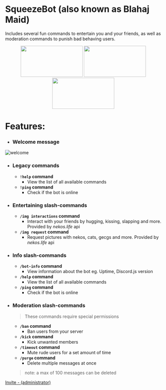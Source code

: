 # SqueezeBot (also known as Blahaj Maid)    
  
Includes several fun commands to entertain you and your friends, as well as moderation commands to punish bad behaving users.     
<p align="center">
  <a href="https://discord.com/api/oauth2/authorize?client_id=938121371484061766&permissions=1102196230214&scope=bot%20applications.commands" 
     rel="Invite bot - recommended">
	  <img src="https://files.catbox.moe/mjkcb9.png" 
	        width="200" 
    		height="100"/></a>
  <a href="https://github.com/isodiff/SqueezeBot/subscription" 
     rel="Watch repo">
	  <img src="https://files.catbox.moe/5z67yq.png" 
	        width="200" 
    		height="100"/></a>
    <a href="https://github.com/isodiff/SqueezeBot/fork" 
      rel="Fork repo">
	  <img src="https://de.catbox.moe/03ioag.png" 
	        width="200" 
    		height="100"/></a>
</p>

# Features:    

 - ### Welcome message
![welcome](https://de.catbox.moe/a8ublk.png)  

- ### Legacy commands
	- **`!help` command**
  		- View the list of all available commands  
	- **`!ping` command**
  		- Check if the bot is online

* ### Entertaining slash-commands
	* **`/img interactions` command**
		* Interact with your friends by hugging, kissing, slapping and more. Provided by *nekos.life* api
	* **`/img request` command**
		* Request pictures with nekos, cats, gecgs and more. Provided by *nekos.life* api

- ### Info slash-commands
	- **`/bot-info` command** 
		- View information about the bot eg. Uptime, Discord.js version
	- **`/help` command** 
		- View the list of all available commands  
	- **`/ping` command** 
		- Check if the bot is online

* ### Moderation slash-commands
	> These commands require special permissions
	* **`/ban` command**
  		* Ban users from your server   
	* **`/kick` command**
  		* Kick unwanted members  
	* **`/timeout` command**
  		* Mute rude users for a set amount of time    
	* **`/purge` command**
 		* Delete multiple messages at once
	> note: a max of 100 messages can be deleted

[Invite - (administrator)](https://discord.com/api/oauth2/authorize?client_id=938121371484061766&permissions=8&scope=bot%20applications.commands) 
